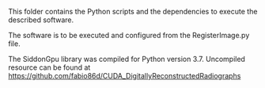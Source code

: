 This folder contains the Python scripts and the dependencies to execute the described software.

The software is to be executed and configured from the RegisterImage.py file.


The SiddonGpu library was compiled for Python version 3.7.
Uncompiled resource can be found at https://github.com/fabio86d/CUDA_DigitallyReconstructedRadiographs
